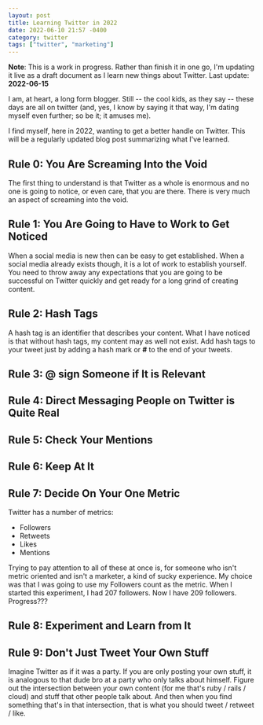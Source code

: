 ```yaml
---
layout: post
title: Learning Twitter in 2022
date: 2022-06-10 21:57 -0400
category: twitter
tags: ["twitter", "marketing"]
---
```

**Note**: This is a work in progress.  Rather than finish it in one go, I'm updating it live as a draft document as I learn new things about Twitter.  Last update: **2022-06-15**

I am, at heart, a long form blogger.  Still -- the cool kids, as they say -- these days are all on twitter (and, yes, I know by saying it that way, I'm dating myself even further; so be it; it amuses me).

I find myself, here in 2022, wanting to get a better handle on Twitter.  This will be a regularly updated blog post summarizing what I've learned.

## Rule 0: You Are Screaming Into the Void

The first thing to understand is that Twitter as a whole is enormous and no one is going to notice, or even care, that you are there.  There is very much an aspect of screaming into the void.  

## Rule 1: You Are Going to Have to Work to Get Noticed

When a social media is new then can be easy to get established.  When a social media already exists though, it is a lot of work to establish yourself.  You need to throw away any expectations that you are going to be successful on Twitter quickly and get ready for a long grind of creating content.

## Rule 2: Hash Tags

A hash tag is an identifier that describes your content.  What I have noticed is that without hash tags, my content may as well not exist.  Add hash tags to your tweet just by adding a hash mark or **#** to the end of your tweets.

## Rule 3: @ sign Someone if It is Relevant

## Rule 4: Direct Messaging People on Twitter is Quite Real

## Rule 5: Check Your Mentions


## Rule 6: Keep At It

## Rule 7: Decide On Your One Metric

Twitter has a number of metrics:

* Followers
* Retweets
* Likes
* Mentions

Trying to pay attention to all of these at once is, for someone who isn't metric oriented and isn't a marketer, a kind of sucky experience.  My choice was that I was going to use my Followers count as the metric.  When I started this experiment, I had 207 followers.  Now I have 209 followers.  Progress???

## Rule 8: Experiment and Learn from It

## Rule 9: Don't Just Tweet Your Own Stuff

Imagine Twitter as if it was a party.  If you are only posting your own stuff, it is analogous to that dude bro at a party who only talks about himself.  Figure out the intersection between your own content (for me that's ruby / rails / cloud) and stuff that other people talk about.  And then when you find something that's in that intersection, that is what you should tweet / retweet / like.
